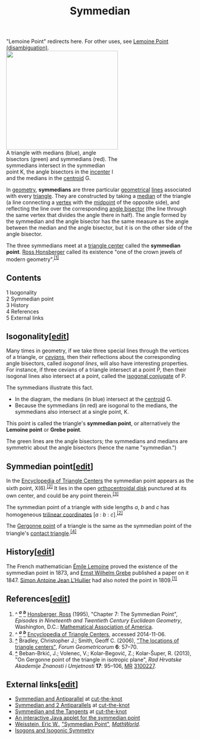 ﻿---
lastrevid: 633386228
pageid: 320997
canonicalurl: http://en.wikipedia.org/wiki/Symmedian
title: Symmedian
editurl: http://en.wikipedia.org/w/index.php?title=Symmedian&action=edit
length: 4440
contentmodel: wikitext
pagelanguage: en
touched: 2015-02-14T13:05:20Z
ns: 0
fullurl: http://en.wikipedia.org/wiki/Symmedian
---

<div class="hatnote">"Lemoine Point" redirects here. For other uses, see <a href="/wiki/Lemoine_Point_(disambiguation)" title="Lemoine Point (disambiguation)" class="mw-disambig">Lemoine Point (disambiguation)</a>.</div>
<div class="thumb tright"><div class="thumbinner" style="width:302px;"><a href="/wiki/File:Symmedians.png" class="image"><img alt="" src="//upload.wikimedia.org/wikipedia/commons/thumb/0/03/Symmedians.png/300px-Symmedians.png" width="300" height="265" class="thumbimage" srcset="//upload.wikimedia.org/wikipedia/commons/0/03/Symmedians.png 1.5x, //upload.wikimedia.org/wikipedia/commons/0/03/Symmedians.png 2x" data-file-width="406" data-file-height="359" /></a>  <div class="thumbcaption"><div class="magnify"><a href="/wiki/File:Symmedians.png" class="internal" title="Enlarge"></a></div>A triangle with medians (blue), angle bisectors (green) and symmedians (red). The symmedians intersect in the symmedian point K, the angle bisectors in the <a href="/wiki/Incenter" title="Incenter">incenter</a> I and the medians in the <a href="/wiki/Centroid" title="Centroid">centroid</a> G.</div></div></div>
<p>In <a href="/wiki/Geometry" title="Geometry">geometry</a>, <b>symmedians</b> are three particular <a href="/wiki/Geometry" title="Geometry">geometrical</a> <a href="/wiki/Straight_line" title="Straight line" class="mw-redirect">lines</a> associated with every <a href="/wiki/Triangle" title="Triangle">triangle</a>. They are constructed by taking a <a href="/wiki/Median_(geometry)" title="Median (geometry)">median</a> of the triangle (a line connecting a <a href="/wiki/Vertex_(geometry)" title="Vertex (geometry)">vertex</a> with the <a href="/wiki/Midpoint" title="Midpoint">midpoint</a> of the opposite side), and reflecting the line over the corresponding <a href="/wiki/Angle_bisector" title="Angle bisector" class="mw-redirect">angle bisector</a> (the line through the same vertex that divides the angle there in half). The angle formed by the symmedian and the angle bisector has the same measure as the angle between the median and the angle bisector, but it is on the other side of the angle bisector.
</p><p>The three symmedians meet at a <a href="/wiki/Triangle_center" title="Triangle center">triangle center</a> called the <b>symmedian point</b>. <a href="/wiki/Ross_Honsberger" title="Ross Honsberger">Ross Honsberger</a> called its existence "one of the crown jewels of modern geometry".<sup id="cite_ref-h_1-0" class="reference"><a href="#cite_note-h-1"><span>[</span>1<span>]</span></a></sup>
</p>
<div id="toc" class="toc"><div id="toctitle"><h2>Contents</h2></div>
<ul>
<li class="toclevel-1 tocsection-1"><a href="#Isogonality"><span class="tocnumber">1</span> <span class="toctext">Isogonality</span></a></li>
<li class="toclevel-1 tocsection-2"><a href="#Symmedian_point"><span class="tocnumber">2</span> <span class="toctext">Symmedian point</span></a></li>
<li class="toclevel-1 tocsection-3"><a href="#History"><span class="tocnumber">3</span> <span class="toctext">History</span></a></li>
<li class="toclevel-1 tocsection-4"><a href="#References"><span class="tocnumber">4</span> <span class="toctext">References</span></a></li>
<li class="toclevel-1 tocsection-5"><a href="#External_links"><span class="tocnumber">5</span> <span class="toctext">External links</span></a></li>
</ul>
</div>

<h2><span class="mw-headline" id="Isogonality">Isogonality</span><span class="mw-editsection"><span class="mw-editsection-bracket">[</span><a href="/w/index.php?title=Symmedian&amp;action=edit&amp;section=1" title="Edit section: Isogonality">edit</a><span class="mw-editsection-bracket">]</span></span></h2>
<p>Many times in geometry, if we take three special lines through the vertices of a triangle, or <i><a href="/wiki/Cevian" title="Cevian">cevians</a></i>, then their reflections about the corresponding angle bisectors, called <i>isogonal lines</i>, will also have interesting properties. For instance, if three cevians of a triangle intersect at a point P, then their isogonal lines also intersect at a point, called the <a href="/wiki/Isogonal_conjugate" title="Isogonal conjugate">isogonal conjugate</a> of P.
</p><p>The symmedians illustrate this fact. 
</p>
<ul><li> In the diagram, the medians (in blue) intersect at the <a href="/wiki/Centroid" title="Centroid">centroid</a> G.</li>
<li> Because the symmedians (in red) are isogonal to the medians, the symmedians also intersect at a single point, K. </li></ul>
<p>This point is called the triangle's <b>symmedian point</b>, or alternatively the <b>Lemoine point</b> or <b>Grebe point</b>.
</p><p>The green lines are the angle bisectors; the symmedians and medians are symmetric about the angle bisectors (hence the name "symmedian.")
</p>
<h2><span class="mw-headline" id="Symmedian_point">Symmedian point</span><span class="mw-editsection"><span class="mw-editsection-bracket">[</span><a href="/w/index.php?title=Symmedian&amp;action=edit&amp;section=2" title="Edit section: Symmedian point">edit</a><span class="mw-editsection-bracket">]</span></span></h2>
<p>In the <a href="/wiki/Encyclopedia_of_Triangle_Centers" title="Encyclopedia of Triangle Centers">Encyclopedia of Triangle Centers</a> the symmedian point appears as the sixth point, X(6).<sup id="cite_ref-etc_2-0" class="reference"><a href="#cite_note-etc-2"><span>[</span>2<span>]</span></a></sup> It lies in the open <a href="/wiki/Orthocentroidal_disk" title="Orthocentroidal disk" class="mw-redirect">orthocentroidal disk</a> punctured at its own center, and could be any point therein.<sup id="cite_ref-3" class="reference"><a href="#cite_note-3"><span>[</span>3<span>]</span></a></sup>
</p><p>The symmedian point of a triangle with side lengths <i>a</i>, <i>b</i> and <i>c</i> has homogeneous <a href="/wiki/Trilinear_coordinates" title="Trilinear coordinates">trilinear coordinates</a> [<i>a</i>&#160;: <i>b</i>&#160;: <i>c</i>].<sup id="cite_ref-etc_2-1" class="reference"><a href="#cite_note-etc-2"><span>[</span>2<span>]</span></a></sup>
</p><p>The <a href="/wiki/Gergonne_point" title="Gergonne point" class="mw-redirect">Gergonne point</a> of a triangle is the same as the symmedian point of the triangle's <a href="/wiki/Contact_triangle" title="Contact triangle" class="mw-redirect">contact triangle</a>.<sup id="cite_ref-4" class="reference"><a href="#cite_note-4"><span>[</span>4<span>]</span></a></sup>
</p>
<h2><span class="mw-headline" id="History">History</span><span class="mw-editsection"><span class="mw-editsection-bracket">[</span><a href="/w/index.php?title=Symmedian&amp;action=edit&amp;section=3" title="Edit section: History">edit</a><span class="mw-editsection-bracket">]</span></span></h2>
<p>The French mathematician <a href="/wiki/%C3%89mile_Lemoine" title="Émile Lemoine">Émile Lemoine</a> proved the existence of the symmedian point in 1873, and <a href="/w/index.php?title=Ernst_Wilhelm_Grebe&amp;action=edit&amp;redlink=1" class="new" title="Ernst Wilhelm Grebe (page does not exist)">Ernst Wilhelm Grebe</a> published a paper on it 1847. <a href="/wiki/Simon_Antoine_Jean_L%27Huilier" title="Simon Antoine Jean L&#39;Huilier">Simon Antoine Jean L'Huilier</a> had also noted the point in 1809.<sup id="cite_ref-h_1-1" class="reference"><a href="#cite_note-h-1"><span>[</span>1<span>]</span></a></sup>
</p>
<h2><span class="mw-headline" id="References">References</span><span class="mw-editsection"><span class="mw-editsection-bracket">[</span><a href="/w/index.php?title=Symmedian&amp;action=edit&amp;section=4" title="Edit section: References">edit</a><span class="mw-editsection-bracket">]</span></span></h2>
<div class="reflist" style="list-style-type: decimal;">
<ol class="references">
<li id="cite_note-h-1"><span class="mw-cite-backlink">^ <a href="#cite_ref-h_1-0"><sup><i><b>a</b></i></sup></a> <a href="#cite_ref-h_1-1"><sup><i><b>b</b></i></sup></a></span> <span class="reference-text"><span id="CITEREFHonsberger1995" class="citation"><a href="/wiki/Ross_Honsberger" title="Ross Honsberger">Honsberger, Ross</a> (1995), "Chapter 7: The Symmedian Point", <i>Episodes in Nineteenth and Twentieth Century Euclidean Geometry</i>, Washington, D.C.: <a href="/wiki/Mathematical_Association_of_America" title="Mathematical Association of America">Mathematical Association of America</a></span><span title="ctx_ver=Z39.88-2004&amp;rfr_id=info%3Asid%2Fen.wikipedia.org%3ASymmedian&amp;rft.atitle=Chapter+7%3A+The+Symmedian+Point&amp;rft.aufirst=Ross&amp;rft.au=Honsberger%2C+Ross&amp;rft.aulast=Honsberger&amp;rft.btitle=Episodes+in+Nineteenth+and+Twentieth+Century+Euclidean+Geometry&amp;rft.date=1995&amp;rft.genre=bookitem&amp;rft.place=Washington%2C+D.C.&amp;rft.pub=Mathematical+Association+of+America&amp;rft_val_fmt=info%3Aofi%2Ffmt%3Akev%3Amtx%3Abook" class="Z3988"><span style="display:none;">&#160;</span></span>.</span>
</li>
<li id="cite_note-etc-2"><span class="mw-cite-backlink">^ <a href="#cite_ref-etc_2-0"><sup><i><b>a</b></i></sup></a> <a href="#cite_ref-etc_2-1"><sup><i><b>b</b></i></sup></a></span> <span class="reference-text"><a rel="nofollow" class="external text" href="http://faculty.evansville.edu/ck6/encyclopedia/ETC.html">Encyclopedia of Triangle Centers</a>, accessed 2014-11-06.</span>
</li>
<li id="cite_note-3"><span class="mw-cite-backlink"><b><a href="#cite_ref-3">^</a></b></span> <span class="reference-text"><span id="CITEREFBradleySmith2006" class="citation">Bradley, Christopher J.; Smith, Geoff C. (2006), <a rel="nofollow" class="external text" href="http://forumgeom.fau.edu/FG2006volume6/FG200607index.html">"The locations of triangle centers"</a>, <i>Forum Geometricorum</i> <b>6</b>: 57–70</span><span title="ctx_ver=Z39.88-2004&amp;rfr_id=info%3Asid%2Fen.wikipedia.org%3ASymmedian&amp;rft.atitle=The+locations+of+triangle+centers&amp;rft.au=Bradley%2C+Christopher+J.&amp;rft.aufirst=Christopher+J.&amp;rft.aulast=Bradley&amp;rft.au=Smith%2C+Geoff+C.&amp;rft.date=2006&amp;rft.genre=article&amp;rft_id=http%3A%2F%2Fforumgeom.fau.edu%2FFG2006volume6%2FFG200607index.html&amp;rft.jtitle=Forum+Geometricorum&amp;rft.pages=57-70&amp;rft_val_fmt=info%3Aofi%2Ffmt%3Akev%3Amtx%3Ajournal&amp;rft.volume=6" class="Z3988"><span style="display:none;">&#160;</span></span>.</span>
</li>
<li id="cite_note-4"><span class="mw-cite-backlink"><b><a href="#cite_ref-4">^</a></b></span> <span class="reference-text"><span id="CITEREFBeban-Brki.C4.87VolenecKolar-Begovi.C4.87Kolar-.C5.A0uper2013" class="citation">Beban-Brkić, J.; Volenec, V.; Kolar-Begović, Z.; Kolar-Šuper, R. (2013), "On Gergonne point of the triangle in isotropic plane", <i>Rad Hrvatske Akademije Znanosti i Umjetnosti</i> <b>17</b>: 95–106, <a href="/wiki/Mathematical_Reviews" title="Mathematical Reviews">MR</a>&#160;<a rel="nofollow" class="external text" href="//www.ams.org/mathscinet-getitem?mr=3100227">3100227</a></span><span title="ctx_ver=Z39.88-2004&amp;rfr_id=info%3Asid%2Fen.wikipedia.org%3ASymmedian&amp;rft.atitle=On+Gergonne+point+of+the+triangle+in+isotropic+plane&amp;rft.au=Beban-Brki%C4%87%2C+J.&amp;rft.aufirst=J.&amp;rft.au=Kolar-Begovi%C4%87%2C+Z.&amp;rft.au=Kolar-%C5%A0uper%2C+R.&amp;rft.aulast=Beban-Brki%C4%87&amp;rft.au=Volenec%2C+V.&amp;rft.date=2013&amp;rft.genre=article&amp;rft.jtitle=Rad+Hrvatske+Akademije+Znanosti+i+Umjetnosti&amp;rft.mr=3100227&amp;rft.pages=95-106&amp;rft_val_fmt=info%3Aofi%2Ffmt%3Akev%3Amtx%3Ajournal&amp;rft.volume=17" class="Z3988"><span style="display:none;">&#160;</span></span>.</span>
</li>
</ol></div>
<h2><span class="mw-headline" id="External_links">External links</span><span class="mw-editsection"><span class="mw-editsection-bracket">[</span><a href="/w/index.php?title=Symmedian&amp;action=edit&amp;section=5" title="Edit section: External links">edit</a><span class="mw-editsection-bracket">]</span></span></h2>
<ul><li> <a rel="nofollow" class="external text" href="http://www.cut-the-knot.org/Curriculum/Geometry/SymAntiparallel.shtml">Symmedian and Antiparallel</a> at <a href="/wiki/Cut-the-knot" title="Cut-the-knot" class="mw-redirect">cut-the-knot</a></li>
<li> <a rel="nofollow" class="external text" href="http://www.cut-the-knot.org/Curriculum/Geometry/Sym2Antiparallel.shtml">Symmedian and 2 Antiparallels</a> at <a href="/wiki/Cut-the-knot" title="Cut-the-knot" class="mw-redirect">cut-the-knot</a></li>
<li> <a rel="nofollow" class="external text" href="http://www.cut-the-knot.org/Curriculum/Geometry/Symmedian.shtml">Symmedian and the Tangents</a> at <a href="/wiki/Cut-the-knot" title="Cut-the-knot" class="mw-redirect">cut-the-knot</a></li>
<li> <a rel="nofollow" class="external text" href="http://www.uff.br/trianglecenters/X0006.html">An interactive Java applet for the symmedian point</a></li>
<li> <span class="citation mathworld" id="Reference-Mathworld-Symmedian_Point"><a href="/wiki/Eric_W._Weisstein" title="Eric W. Weisstein">Weisstein, Eric W.</a>, <a rel="nofollow" class="external text" href="http://mathworld.wolfram.com/SymmedianPoint.html">"Symmedian Point"</a>, <i><a href="/wiki/MathWorld" title="MathWorld">MathWorld</a></i>.</span></li>
<li> <a rel="nofollow" class="external text" href="http://www.pballew.net/isogon.html">Isogons and Isogonic Symmetry</a></li></ul>
